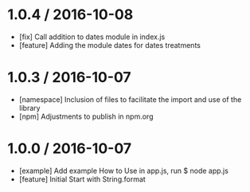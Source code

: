 1.0.4 / 2016-10-08
==================

  * [fix] Call addition to dates module in index.js
  * [feature] Adding the module dates for dates treatments 

1.0.3 / 2016-10-07
==================

  * [namespace] Inclusion of files to facilitate the import and use of the library
  * [npm] Adjustments to publish in npm.org

1.0.0 / 2016-10-07
==================

  * [example] Add example How to Use in app.js, run $ node app.js
  * [feature] Initial Start with String.format 
  